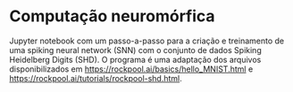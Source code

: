 # Computação neuromórfica
Jupyter notebook com um passo-a-passo para a criação e treinamento de uma spiking neural network (SNN) com o conjunto de dados Spiking Heidelberg Digits  (SHD). O programa é uma adaptação dos arquivos disponibilizados em https://rockpool.ai/basics/hello_MNIST.html e https://rockpool.ai/tutorials/rockpool-shd.html.
